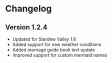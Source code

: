 # Changelog

## Version 1.2.4
- Updated for Stardew Valley 1.6
- Added support for new weather conditions
- Added marriage guide book text update 
- Improved support for custom mermaid names